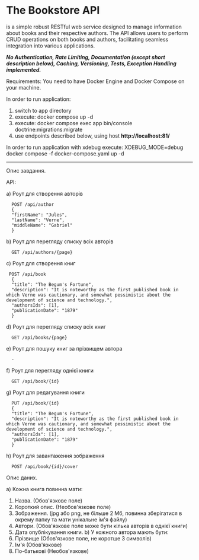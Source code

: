 # The Bookstore API

is a simple robust RESTful web service designed to manage information about books and their respective authors. The API allows users to perform CRUD operations on both books and authors, facilitating seamless integration into various applications. 

**_No Authentication, Rate Limiting, Documentation (except short description below), Caching, Versioning, Tests, Exception Handling implemented._**

Requirements:
You need to have Docker Engine and Docker Compose on your machine.

In order to run application:

1) switch to app directory
2) execute: docker compose up -d
3) execute: docker compose exec app bin/console doctrine:migrations:migrate 
4) use endpoints described below, using host **http://localhost:81/**

In order to run application with xdebug execute:
XDEBUG_MODE=debug docker compose -f docker-compose.yaml up -d

---

Опис завдання.

API:

   a) Роут для створення авторів

      POST /api/author
      {
      "firstName": "Jules",
      "lastName": "Verne",
      "middleName": "Gabriel"
      }

   b) Роут для перегляду списку всіх авторів
   
      GET /api/authors/{page}

   c) Роут для створення книг

     POST /api/book
      {
      "title": "The Begum's Fortune",
      "description": "It is noteworthy as the first published book in which Verne was cautionary, and somewhat pessimistic about the development of science and technology.",
      "authorsIds": [1],
      "publicationDate": "1879"
      }   

   d) Роут для перегляду списку всіх книг
   
      GET /api/books/{page}

   e) Роут для пошуку книг за прізвищем автора
      
      -

   f) Роут для перегляду однієї книги

      GET /api/book/{id}

   g) Роут для редагування книги

      PUT /api/book/{id}
      {
      "title": "The Begum's Fortune",
      "description": "It is noteworthy as the first published book in which Verne was cautionary, and somewhat pessimistic about the development of science and technology.",
      "authorsIds": [1],
      "publicationDate": "1879"
      } 
   
   h) Роут для завантаження зображення

      POST /api/book/{id}/cover

Опис даних.

   a) Кожна книга повинна мати:
1. Назва. (Обов'язкове поле)
2. Короткий опис. (Необов'язкове поле)
3. Зображення. (jpg або png, не більше 2 Мб, повинна зберігатися в окрему
   папку та мати унікальне ім'я файлу)
4. Автори. (Обов'язкове поле може бути кілька авторів в однієї книги)
5. Дата опублікування книги.
   b) У кожного автора мають бути:
1. Прізвище (Обов'язкове поле, не коротше 3 символів)
2. Ім'я (Обов'язкове)
3. По-батькові (Необов'язкове)


